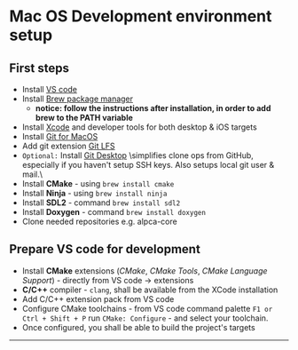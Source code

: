 # Mac OS Development environment setup

## First steps

* Install [VS code](https://code.visualstudio.com/docs/setup/mac)
* Install [Brew package manager](https://brew.sh/)
    * **notice: follow the instructions after installation, in order to add brew to the PATH variable**
* Install [Xcode](https://developer.apple.com/xcode/) and developer tools for both desktop & iOS targets
* Install [Git for MacOS](https://git-scm.com/download/mac)
* Add git extension [Git LFS](https://git-lfs.com/)
* `Optional:` Install [Git Desktop](https://desktop.github.com/download/) \simplifies clone ops from GitHub, especially if you haven't setup SSH keys. Also setups local git user & mail.\
* Install __CMake__ - using `brew install cmake`
* Install __Ninja__ - using `brew install ninja`
* Install __SDL2__ - command `brew install sdl2`
* Install __Doxygen__ - command `brew install doxygen`
* Clone needed repositories e.g. alpca-core

## Prepare VS code for development

* Install **CMake** extensions (*CMake*, *CMake Tools*, *CMake Language Support*) - directly from VS code -> extensions
* **C/C++** compiler - `clang`, shall be available from the XCode installation
* Add C/C++ extension pack from VS code
* Configure CMake toolchains - from VS code command palette `F1 or Ctrl + Shift + P` run `CMake: Configure` - and select your toolchain.
* Once configured, you shall be able to build the project's targets


---
